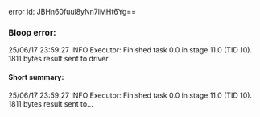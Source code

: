 error id: JBHn60fuul8yNn7lMHt6Yg==
### Bloop error:

25/06/17 23:59:27 INFO Executor: Finished task 0.0 in stage 11.0 (TID 10). 1811 bytes result sent to driver
#### Short summary: 

25/06/17 23:59:27 INFO Executor: Finished task 0.0 in stage 11.0 (TID 10). 1811 bytes result sent to...
